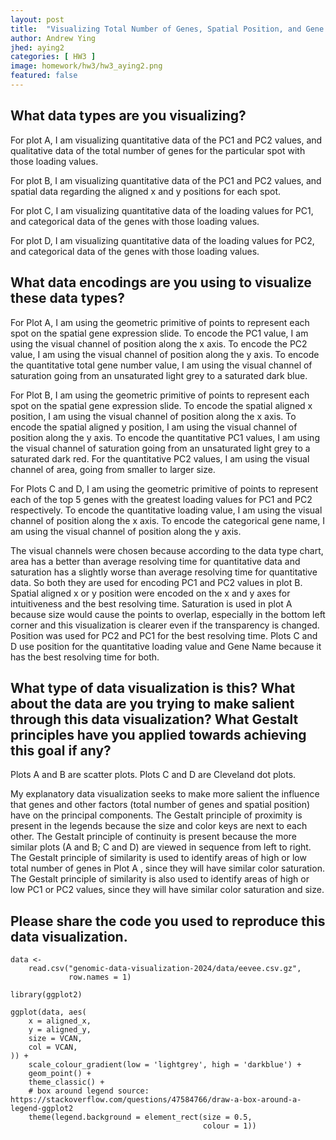 ```yaml
---
layout: post
title:  "Visualizing Total Number of Genes, Spatial Position, and Gene Loadings Values with Respect to PCA Components"
author: Andrew Ying
jhed: aying2
categories: [ HW3 ]
image: homework/hw3/hw3_aying2.png
featured: false
---
```


## What data types are you visualizing?
For plot A, I am visualizing quantitative data of the PC1 and PC2 values, and qualitative data of the total number of genes for the particular spot with those loading values.

For plot B, I am visualizing quantitative data of the PC1 and PC2 values, and spatial data regarding the aligned x and y positions for each spot.

For plot C, I am visualizing quantitative data of the loading values for PC1, and categorical data of the genes with those loading values.

For plot D, I am visualizing quantitative data of the loading values for PC2, and categorical data of the genes with those loading values.

## What data encodings are you using to visualize these data types?

For Plot A, I am using the geometric primitive of points to represent each spot on the spatial gene expression slide. To encode the PC1 value, I am using the visual channel of position along the x axis. To encode the PC2 value, I am using the visual channel of position along the y axis. To encode the quantitative total gene number value, I am using the visual channel of saturation going from an unsaturated light grey to a saturated dark blue.

For Plot B, I am using the geometric primitive of points to represent each spot on the spatial gene expression slide. To encode the spatial aligned x position, I am using the visual channel of position along the x axis. To encode the spatial aligned y position, I am using the visual channel of position along the y axis. To encode the quantitative PC1 values, I am using the visual channel of saturation going from an unsaturated light grey to a saturated dark red. For the quantitative PC2 values, I am using the visual channel of area, going from smaller to larger size.

For Plots C and D, I am using the geometric primitive of points to represent each of the top 5 genes with the greatest loading values for PC1 and PC2 respectively. To encode the quantitative loading value, I am using the visual channel of position along the x axis. To encode the categorical gene name, I am using the visual channel of position along the y axis.

The visual channels were chosen because according to the data type chart, area has a better than average resolving time for quantitative data and saturation has a slightly worse than average resolving time for quantitative data. So both they are used for encoding PC1 and PC2 values in plot B. Spatial aligned x or y position were encoded on the x and y axes for intuitiveness and the best resolving time. Saturation is used in plot A because size would cause the points to overlap, especially in the bottom left corner and this visualization is clearer even if the transparency is changed. Position was used for PC2 and PC1 for the best resolving time. Plots C and D use position for the quantitative loading value and Gene Name because it has the best resolving time for both.

## What type of data visualization is this? What about the data are you trying to make salient through this data visualization? What Gestalt principles have you applied towards achieving this goal if any?

Plots A and B are scatter plots. Plots C and D are Cleveland dot plots.

My explanatory data visualization seeks to make more salient the influence that genes and other factors (total number of genes and spatial position) have on the principal components. 
The Gestalt principle of proximity is present in the legends because the size and color keys are next to each other. The Gestalt principle of continuity is present because the more similar plots (A and B; C and D) are viewed in sequence from left to right. The Gestalt principle of similarity is used to identify areas of high or low total number of genes in Plot A , since they will have similar color saturation. The Gestalt principle of similarity is also used to identify areas of high or low PC1 or PC2 values, since they will have similar color saturation and size.

## Please share the code you used to reproduce this data visualization.
```{r}
data <-
    read.csv("genomic-data-visualization-2024/data/eevee.csv.gz",
             row.names = 1)

library(ggplot2)

ggplot(data, aes(
    x = aligned_x,
    y = aligned_y,
    size = VCAN,
    col = VCAN,
)) +
    scale_colour_gradient(low = 'lightgrey', high = 'darkblue') +
    geom_point() +
    theme_classic() +
    # box around legend source: https://stackoverflow.com/questions/47584766/draw-a-box-around-a-legend-ggplot2
    theme(legend.background = element_rect(size = 0.5,
                                           colour = 1))
```